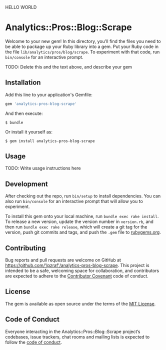 HELLO WORLD

# Analytics::Pros::Blog::Scrape

Welcome to your new gem! In this directory, you'll find the files you need to be able to package up your Ruby library into a gem. Put your Ruby code in the file `lib/analytics/pros/blog/scrape`. To experiment with that code, run `bin/console` for an interactive prompt.

TODO: Delete this and the text above, and describe your gem

## Installation

Add this line to your application's Gemfile:

```ruby
gem 'analytics-pros-blog-scrape'
```

And then execute:

    $ bundle

Or install it yourself as:

    $ gem install analytics-pros-blog-scrape

## Usage

TODO: Write usage instructions here

## Development

After checking out the repo, run `bin/setup` to install dependencies. You can also run `bin/console` for an interactive prompt that will allow you to experiment.

To install this gem onto your local machine, run `bundle exec rake install`. To release a new version, update the version number in `version.rb`, and then run `bundle exec rake release`, which will create a git tag for the version, push git commits and tags, and push the `.gem` file to [rubygems.org](https://rubygems.org).

## Contributing

Bug reports and pull requests are welcome on GitHub at https://github.com/'lpzraf'/analytics-pros-blog-scrape. This project is intended to be a safe, welcoming space for collaboration, and contributors are expected to adhere to the [Contributor Covenant](http://contributor-covenant.org) code of conduct.

## License

The gem is available as open source under the terms of the [MIT License](https://opensource.org/licenses/MIT).

## Code of Conduct

Everyone interacting in the Analytics::Pros::Blog::Scrape project’s codebases, issue trackers, chat rooms and mailing lists is expected to follow the [code of conduct](https://github.com/'lpzraf'/analytics-pros-blog-scrape/blob/master/CODE_OF_CONDUCT.md).

